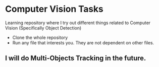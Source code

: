 # Computer Vision Tasks
Learning repository where I try out different things related to Computer Vision (Specifically Object Detection)
- Clone the whole repository
- Run any file that interests you. They are not dependent on other files.

## I will do Multi-Objects Tracking in the future.
